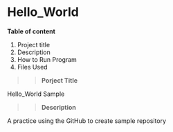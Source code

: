 # Hello_World

**Table of content**
<ol>
<li>Project title</li>
<li>Description</li>
<li>How to Run Program</li>
<li>Files Used</li>
</ol>

>>**Porject Title**

Hello_World Sample

>>**Description**

A practice using the GitHub to create sample repository


